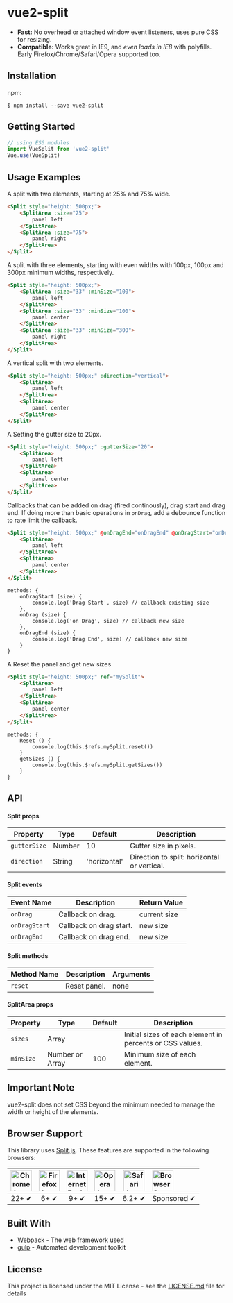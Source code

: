 # vue2-split

- __Fast:__ No overhead or attached window event listeners, uses pure CSS for resizing.
- __Compatible:__ Works great in IE9, and _even loads in IE8_ with polyfills. Early Firefox/Chrome/Safari/Opera supported too.

## Installation

npm:

```
$ npm install --save vue2-split
```

## Getting Started

```js
// using ES6 modules
import VueSplit from 'vue2-split'
Vue.use(VueSplit)
```

## Usage Examples

A split with two elements, starting at 25% and 75% wide.

```html
<Split style="height: 500px;">
    <SplitArea :size="25">
        panel left
    </SplitArea>
    <SplitArea :size="75">
        panel right
    </SplitArea>
</Split>
```

A split with three elements, starting with even widths with 100px, 100px and 300px minimum widths, respectively.

```html
<Split style="height: 500px;">
    <SplitArea :size="33" :minSize="100">
        panel left
    </SplitArea>
    <SplitArea :size="33" :minSize="100">
        panel center
    </SplitArea>
    <SplitArea :size="33" :minSize="300">
        panel right
    </SplitArea>
</Split>
```

A vertical split with two elements.

```html
<Split style="height: 500px;" :direction="vertical">
    <SplitArea>
        panel left
    </SplitArea>
    <SplitArea>
        panel center
    </SplitArea>
</Split>
```

A Setting the gutter size to 20px.

```html
<Split style="height: 500px;" :gutterSize="20">
    <SplitArea>
        panel left
    </SplitArea>
    <SplitArea>
        panel center
    </SplitArea>
</Split>
```

Callbacks that can be added on drag (fired continously), drag start and drag end. If doing more than basic operations in `onDrag`, add a debounce function to rate limit the callback.

```html
<Split style="height: 500px;" @onDragEnd="onDragEnd" @onDragStart="onDragStart" onDrag="onDrag">
    <SplitArea>
        panel left
    </SplitArea>
    <SplitArea>
        panel center
    </SplitArea>
</Split>
```
```
methods: {
    onDragStart (size) {
        console.log('Drag Start', size) // callback existing size
    },
    onDrag (size) {
        console.log('on Drag', size) // callback new size
    },
    onDragEnd (size) {
        console.log('Drag End', size) // callback new size
    }
}
```
A Reset the panel and get new sizes

```html
<Split style="height: 500px;" ref="mySplit">
    <SplitArea>
        panel left
    </SplitArea>
    <SplitArea>
        panel center
    </SplitArea>
</Split>
```
```
methods: {
    Reset () {
        console.log(this.$refs.mySplit.reset())
    }
    getSizes () {
        console.log(this.$refs.mySplit.getSizes())
    }
}
```

## API

#### Split props

| Property | Type | Default | Description |
|---|---|---|---|
| `gutterSize` | Number | 10 | Gutter size in pixels. |
| `direction` | String | 'horizontal' | Direction to split: horizontal or vertical. |

#### Split events

| Event Name | Description | Return Value
|---|---|---|
| `onDrag` | Callback on drag. | current size |
| `onDragStart` | Callback on drag start. | new size |
| `onDragEnd` | Callback on drag end. | new size |

#### Split methods

| Method Name | Description | Arguments
|---|---|---|
| `reset` | Reset panel. | none |

#### SplitArea props

| Property | Type | Default | Description |
|---|---|---|---|
| `sizes` | Array | | Initial sizes of each element in percents or CSS values. |
| `minSize` | Number or Array | 100 | Minimum size of each element. |


## Important Note

vue2-split does not set CSS beyond the minimum needed to manage the width or height of the elements.


## Browser Support

This library uses [Split.js](https://github.com/nathancahill/Split.js). These features are supported in the following browsers:

| <img src="http://i.imgur.com/dJC1GUv.png" width="48px" height="48px" alt="Chrome logo"> | <img src="http://i.imgur.com/o1m5RcQ.png" width="48px" height="48px" alt="Firefox logo"> | <img src="http://i.imgur.com/8h3iz5H.png" width="48px" height="48px" alt="Internet Explorer logo"> | <img src="http://i.imgur.com/iQV4nmJ.png" width="48px" height="48px" alt="Opera logo"> | <img src="http://i.imgur.com/j3tgNKJ.png" width="48px" height="48px" alt="Safari logo"> | [<img src="http://i.imgur.com/70as3qf.png" height="48px" alt="BrowserStack logo">](http://browserstack.com/) |
|:---:|:---:|:---:|:---:|:---:|:----|
| 22+ ✔ | 6+ ✔ | 9+ ✔ | 15+ ✔ | 6.2+ ✔ | Sponsored ✔ |

## Built With

* [Webpack](https://webpack.js.org/) - The web framework used
* [gulp](http://gulpjs.com/) - Automated development toolkit

## License

This project is licensed under the MIT License - see the [LICENSE.md](https://github.com/bajaniyarohit/vue2-split/blob/master/LICENSE) file for details